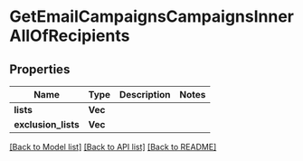 # GetEmailCampaignsCampaignsInnerAllOfRecipients

## Properties

Name | Type | Description | Notes
------------ | ------------- | ------------- | -------------
**lists** | **Vec<i64>** |  | 
**exclusion_lists** | **Vec<i64>** |  | 

[[Back to Model list]](../README.md#documentation-for-models) [[Back to API list]](../README.md#documentation-for-api-endpoints) [[Back to README]](../README.md)


